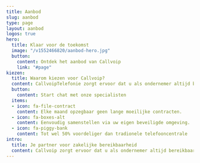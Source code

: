 ```yaml
---
title: Aanbod
slug: aanbod
type: page
layout: aanbod
logos: true
hero:
  title: Klaar voor de toekomst
  image: "/v1552466820/aanbod-hero.jpg"
  button:
    content: Ontdek het aanbod van Callvoip
    link: "#page"
kiezen:
  title: Waarom kiezen voor Callvoip?
  content: CallvoipTelefonie zorgt ervoor dat u als ondernemer altijd bereikbaar bent. Op kantoor via een vasttoestel of onderweg via uw eigen mobiel. Altijd bereikbaar zijn via één en hetzelfde nummer, wel zo handig voor uw klanten.
  button:
    content: Start chat met onze specialisten
  items:
  - icon: fa-file-contract
    content: Elke maand opzegbaar geen lange moeilijke contracten.
  - icon: fa-boxes-alt
    content: Eenvoudig samenstellen via uw eigen beveiligde omgeving.
  - icon: fa-piggy-bank
    content: Tot wel 50% voordeliger dan tradionele telefooncentrale
intro:
  title: Je partner voor zakelijke bereikbaarheid
  content: Callvoip zorgt ervoor dat u als ondernemer altijd bereikbaar bent, dat gaat verder dan alleen maar telefonie. Betrouwbaar internet en goede apparatuur mogen daarbij niet ontbreken.
---
```


